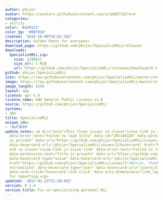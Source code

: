 ```yaml
---
author: phijor
avatar: https://avatars.githubusercontent.com/u/10487782?v=4
categories:
- utility
color: '#a59123'
color_bg: '#80701b'
created: '2016-10-09T18:02:18Z'
description: Golden Pants for everyone!
download_page: https://github.com/phijor/SpecializeMii/releases
downloads:
  SpecializeMii.zip:
    size: 1290621
    size_str: 1 MiB
    url: https://github.com/phijor/SpecializeMii/releases/download/0.1.4/SpecializeMii.zip
github: phijor/SpecializeMii
icon: https://raw.githubusercontent.com/phijor/SpecializeMii/master/etc/icon.png
image: https://raw.githubusercontent.com/phijor/SpecializeMii/master/etc/banner.png
image_length: 3259
layout: app
license: gpl-3.0
license_name: GNU General Public License v3.0
source: https://github.com/phijor/SpecializeMii
systems:
- 3DS
title: SpecializeMii
unique_ids:
- '0xF3D99'
update_notes: <p dir="auto">This fixes issues <a class="issue-link js-issue-link"
  data-error-text="Failed to load title" data-id="201148320" data-permission-text="Title
  is private" data-url="https://github.com/phijor/SpecializeMii/issues/2" data-hovercard-type="issue"
  data-hovercard-url="/phijor/SpecializeMii/issues/2/hovercard" href="https://github.com/phijor/SpecializeMii/issues/2">#2</a>
  and <a class="issue-link js-issue-link" data-error-text="Failed to load title" data-id="201727055"
  data-permission-text="Title is private" data-url="https://github.com/phijor/SpecializeMii/issues/3"
  data-hovercard-type="issue" data-hovercard-url="/phijor/SpecializeMii/issues/3/hovercard"
  href="https://github.com/phijor/SpecializeMii/issues/3">#3</a>, thanks to <a class="user-mention
  notranslate" data-hovercard-type="user" data-hovercard-url="/users/XT-8147/hovercard"
  data-octo-click="hovercard-link-click" data-octo-dimensions="link_type:self" href="https://github.com/XT-8147">@XT-8147</a>
  for reporting.</p>
updated: '2017-01-22T11:19:45Z'
version: 0.1.4
version_title: Fix un-specializing personal Mii
---
```

